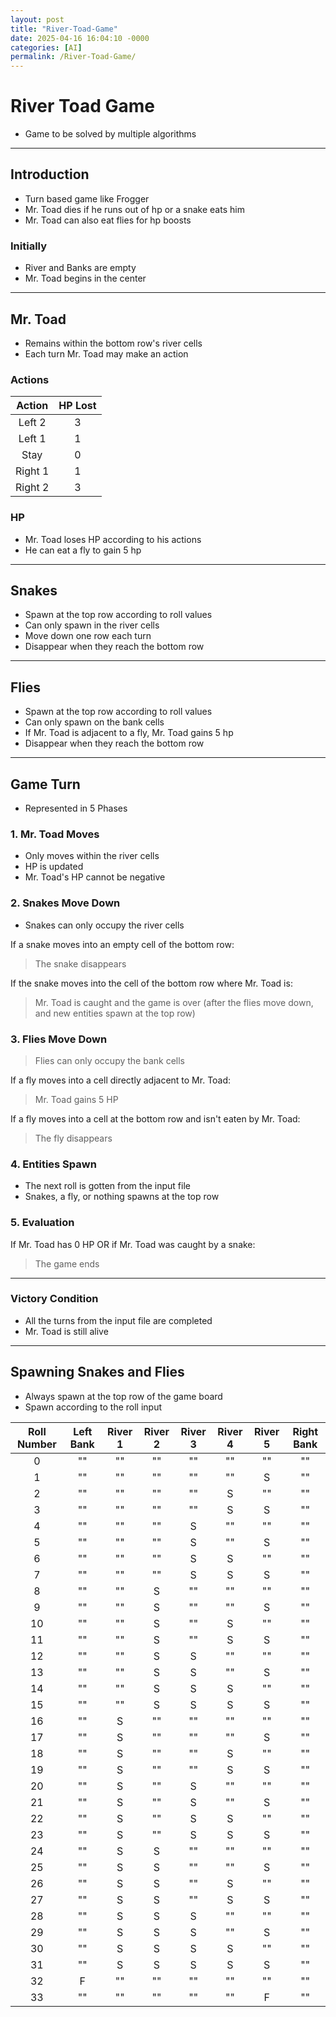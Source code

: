 ```yaml
---
layout: post
title: "River-Toad-Game"
date: 2025-04-16 16:04:10 -0000
categories: [AI]
permalink: /River-Toad-Game/
---
```


# River Toad Game

* Game to be solved by multiple algorithms

---

## Introduction

* Turn based game like Frogger
* Mr. Toad dies if he runs out of hp or a snake eats him
* Mr. Toad can also eat flies for hp boosts

### Initially

* River and Banks are empty
* Mr. Toad begins in the center

---

## Mr. Toad

* Remains within the bottom row's river cells
* Each turn Mr. Toad may make an action

### Actions


| Action  | HP Lost |
|:-------:|:-------:|
| Left 2  |    3    |
| Left 1  |    1    |
|  Stay   |    0    |
| Right 1 |    1    |
| Right 2 |    3    |

### HP

* Mr. Toad loses HP according to his actions
* He can eat a fly to gain 5 hp

---

## Snakes

* Spawn at the top row according to roll values
* Can only spawn in the river cells
* Move down one row each turn
* Disappear when they reach the bottom row

---

## Flies

* Spawn at the top row according to roll values
* Can only spawn on the bank cells
* If Mr. Toad is adjacent to a fly, Mr. Toad gains 5 hp
* Disappear when they reach the bottom row

---

## Game Turn

* Represented in 5 Phases

### 1. Mr. Toad Moves

* Only moves within the river cells
* HP is updated
* Mr. Toad's HP cannot be negative

### 2. Snakes Move Down

* Snakes can only occupy the river cells

If a snake moves into an empty cell of the bottom row:

> The snake disappears

If the snake moves into the cell of the bottom row where Mr. Toad is:

> Mr. Toad is caught and the game is over (after the flies move down, and new entities spawn at the top row)

### 3. Flies Move Down

> Flies can only occupy the bank cells

If a fly moves into a cell directly adjacent to Mr. Toad:

> Mr. Toad gains 5 HP

If a fly moves into a cell at the bottom row and isn't eaten by Mr. Toad:

> The fly disappears

### 4. Entities Spawn

* The next roll is gotten from the input file
* Snakes, a fly, or nothing spawns at the top row

### 5. Evaluation

If Mr. Toad has 0 HP OR if Mr. Toad was caught by a snake:

> The game ends

---

### Victory Condition

* All the turns from the input file are completed
* Mr. Toad is still alive

---

## Spawning Snakes and Flies

* Always spawn at the top row of the game board
* Spawn according to the roll input

| Roll Number | Left Bank | River 1 | River 2 | River 3 | River 4 | River 5 | Right Bank |
|:-----------:|:---------:|:-------:|:-------:|:-------:|:-------:|:-------:|:----------:|
|      0      |    ""     |   ""    |   ""    |   ""    |   ""    |   ""    |     ""     |
|      1      |    ""     |   ""    |   ""    |   ""    |   ""    |    S    |     ""     |
|      2      |    ""     |   ""    |   ""    |   ""    |    S    |   ""    |     ""     |
|      3      |    ""     |   ""    |   ""    |   ""    |    S    |    S    |     ""     |
|      4      |    ""     |   ""    |   ""    |    S    |   ""    |   ""    |     ""     |
|      5      |    ""     |   ""    |   ""    |    S    |   ""    |    S    |     ""     |
|      6      |    ""     |   ""    |   ""    |    S    |    S    |   ""    |     ""     |
|      7      |    ""     |   ""    |   ""    |    S    |    S    |    S    |     ""     |
|      8      |    ""     |   ""    |    S    |   ""    |   ""    |   ""    |     ""     |
|      9      |    ""     |   ""    |    S    |   ""    |   ""    |    S    |     ""     |
|     10      |    ""     |   ""    |    S    |   ""    |    S    |   ""    |     ""     |
|     11      |    ""     |   ""    |    S    |   ""    |    S    |    S    |     ""     |
|     12      |    ""     |   ""    |    S    |    S    |   ""    |   ""    |     ""     |
|     13      |    ""     |   ""    |    S    |    S    |   ""    |    S    |     ""     |
|     14      |    ""     |   ""    |    S    |    S    |    S    |   ""    |     ""     |
|     15      |    ""     |   ""    |    S    |    S    |    S    |    S    |     ""     |
|     16      |    ""     |    S    |   ""    |   ""    |   ""    |   ""    |     ""     |
|     17      |    ""     |    S    |   ""    |   ""    |   ""    |    S    |     ""     |
|     18      |    ""     |    S    |   ""    |   ""    |    S    |   ""    |     ""     |
|     19      |    ""     |    S    |   ""    |   ""    |    S    |    S    |     ""     |
|     20      |    ""     |    S    |   ""    |    S    |   ""    |   ""    |     ""     |
|     21      |    ""     |    S    |   ""    |    S    |   ""    |    S    |     ""     |
|     22      |    ""     |    S    |   ""    |    S    |    S    |   ""    |     ""     |
|     23      |    ""     |    S    |   ""    |    S    |    S    |    S    |     ""     |
|     24      |    ""     |    S    |    S    |   ""    |   ""    |   ""    |     ""     |
|     25      |    ""     |    S    |    S    |   ""    |   ""    |    S    |     ""     |
|     26      |    ""     |    S    |    S    |   ""    |    S    |   ""    |     ""     |
|     27      |    ""     |    S    |    S    |   ""    |    S    |    S    |     ""     |
|     28      |    ""     |    S    |    S    |    S    |   ""    |   ""    |     ""     |
|     29      |    ""     |    S    |    S    |    S    |   ""    |    S    |     ""     |
|     30      |    ""     |    S    |    S    |    S    |    S    |   ""    |     ""     |
|     31      |    ""     |    S    |    S    |    S    |    S    |    S    |     ""     |
|     32      |     F     |   ""    |   ""    |   ""    |   ""    |   ""    |     ""     |
|     33      |    ""     |   ""    |   ""    |   ""    |   ""    |    F    |     ""     |


